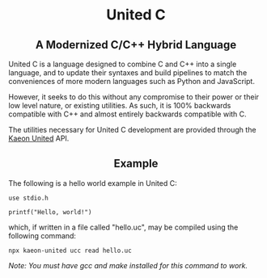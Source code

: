 <h1 align="center">United C</h1>

<h2 align="center">A Modernized C/C++ Hybrid Language</h2>

United C is a language designed to combine C and C++ into a single language,
and to update their syntaxes and build pipelines to match the conveniences of more modern languages such as Python and JavaScript.

However,
it seeks to do this without any compromise to their power or their low level nature,
or existing utilities.
As such,
it is 100% backwards compatible with C++ and almost entirely backwards compatible with C.

The utilities necessary for United C development are provided through the [Kaeon United](https://github.com/Gallery-of-Kaeon/Kaeon-United) API.

<h2 align="center">Example</h2>

The following is a hello world example in United C:

    use stdio.h

    printf("Hello, world!")

which,
if written in a file called "hello.uc",
may be compiled using the following command:

    npx kaeon-united ucc read hello.uc

_Note: You must have gcc and make installed for this command to work._